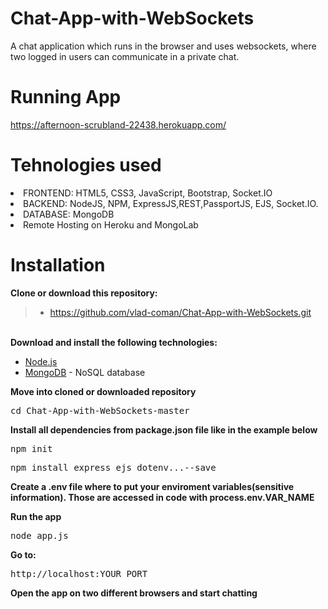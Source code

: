 # Chat-App-with-WebSockets
A chat application which runs in the browser and uses websockets, where two logged in users can communicate in a private chat. 

# Running App
https://afternoon-scrubland-22438.herokuapp.com/

# Tehnologies used
<li>FRONTEND: HTML5, CSS3, JavaScript, Bootstrap, Socket.IO</li>
<li>BACKEND: NodeJS, NPM, ExpressJS,REST,PassportJS, EJS, Socket.IO.</li>
<li>DATABASE: MongoDB</li>
<li>Remote Hosting on Heroku and MongoLab</li>

# Installation
<b>Clone or download this repository:</b></br>
> - https://github.com/vlad-coman/Chat-App-with-WebSockets.git
</br>
<b>Download and install the following technologies:</b></br>
<ul>
  <li><a href="https://nodejs.org/en/download/">Node.js</a></li>
  <li><a href="https://www.mongodb.com/">MongoDB</a> - NoSQL database</li>
</ul>
<b>Move into cloned or downloaded repository</b>
<pre>cd Chat-App-with-WebSockets-master</pre>
<b>Install all dependencies from package.json file like in the example below</b></br>
<pre>npm init</pre>
<pre>npm install express ejs dotenv...--save</pre>
<p><b>Create a .env file where to put your enviroment variables(sensitive information). Those are accessed in code with process.env.VAR_NAME</b></p> 

<b>Run the app</b></br>
<pre>node app.js</pre>
<b>Go to:</b></br>
<pre>http://localhost:YOUR_PORT</pre>
<b>Open the app on two different browsers and start chatting</b>
